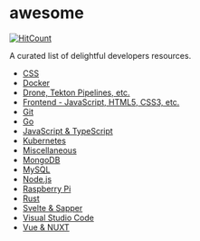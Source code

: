 # awesome

[![HitCount](http://hits.dwyl.com/acim/awesome.svg)](http://hits.dwyl.com/acim/awesome)

A curated list of delightful developers resources.

- [CSS](css.md)
- [Docker](docker.md)
- [Drone, Tekton Pipelines, etc.](cicd.md)
- [Frontend - JavaScript, HTML5, CSS3, etc.](frontend.md)
- [Git](git.md)
- [Go](go.md)
- [JavaScript & TypeScript](javascript-typescript.md)
- [Kubernetes](k8s.md)
- [Miscellaneous](misc.md)
- [MongoDB](mongodb.md)
- [MySQL](mysql.md)
- [Node.js](node.md)
- [Raspberry Pi](pi.md)
- [Rust](rust.md)
- [Svelte & Sapper](svelte.md)
- [Visual Studio Code](vscode.md)
- [Vue & NUXT](vue.md)
